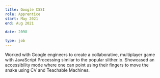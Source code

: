 ```yaml
---
title: Google CSSI
role: Apprentice
start: May 2021
end: Aug 2021

date: 2098

type: job
---
```


Worked with Google engineers to create a collaborative, multiplayer game with JavaScript Processing similar to the popular slither.io. Showcased an accessibility mode where one can point using their fingers to move the snake using CV and Teachable Machines.
